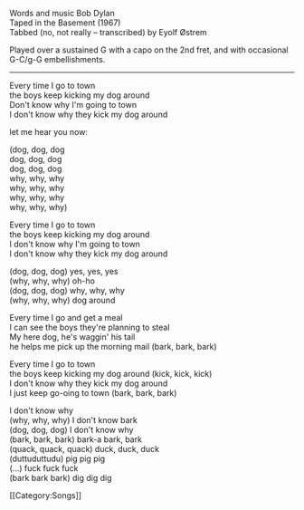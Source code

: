 Words and music Bob Dylan<br>
Taped in the Basement (1967)<br>
Tabbed (no, not really – transcribed) by Eyolf Østrem

Played over a sustained G with a capo on the 2nd fret, and with
occasional G-C/g-G embellishments.

----
Every time I go to town<br>
the boys keep kicking my dog around<br>
Don't know why I'm going to town<br>
I don't know why they kick my dog around

let me hear you now:

(dog, dog, dog<br>
dog, dog, dog<br>
dog, dog, dog<br>
why, why, why<br>
why, why, why<br>
why, why, why<br>
why, why, why)

Every time I go to town<br>
the boys keep kicking my dog around<br>
I don't know why I'm going to town<br>
I don't know why they kick my dog around

(dog, dog, dog) yes, yes, yes<br>
(why, why, why) oh-ho<br>
(dog, dog, dog) why, why, why<br>
(why, why, why) dog around

Every time I go and get a meal<br>
I can see the boys they're planning to steal<br>
My here dog, he's waggin' his tail<br>
he helps me pick up the morning mail (bark, bark, bark)

Every time I go to town<br>
the boys keep kicking my dog around (kick, kick, kick)<br>
I don't know why they kick my dog around <br>
I just keep go-oing to town (bark, bark, bark)

I don't know why <br>
(why, why, why) I don't know bark<br>
(dog, dog, dog) I don't know why<br>
(bark, bark, bark) bark-a bark, bark<br>
(quack, quack, quack) duck, duck, duck<br>
(duttuduttudu) pig pig pig<br>
(...) fuck fuck fuck<br>
(bark bark bark) dig dig dig

[[Category:Songs]]